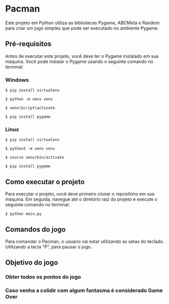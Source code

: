 <h1>Pacman</h1>

Este projeto em Python utiliza as bibliotecas Pygame, ABCMeta e Random para criar um jogo simples que pode ser executado no ambiente Pygame.

<h2>Pré-requisitos</h2>

Antes de executar este projeto, você deve ter o Pygame instalado em sua máquina. Você pode instalar o Pygame usando o seguinte comando no terminal:

<h3>Windows</h3>

```
$ pip install virtualenv
```

```
$ python -m venv venv
```

```
$ venv\Script\activate
```

```
$ pip install pygame
```

<h3>Linux</h3>

```
$ pip install virtualenv
```

```
$ python3 -m venv venv
```

```
$ source venv/bin/activate
```

```
$ pip install pygame
```

<h2>Como executar o projeto</h2>

Para executar o projeto, você deve primeiro clonar o repositório em sua máquina. Em seguida, navegue até o diretório raiz do projeto e execute o seguinte comando no terminal:

```
$ python main.py
```

<h2>Comandos do jogo</h2>

Para comandar o Pacman, o usuario vai estar utilizando as setas do teclado. 
Utilizando a tecla "P", para pausar o jogo.

<h2>Objetivo do jogo</h2>

<h3>Obter todos os pontos do jogo</h3>
<h3>Caso venha a colidir com algum fantasma é considerado Game Over</h3>
